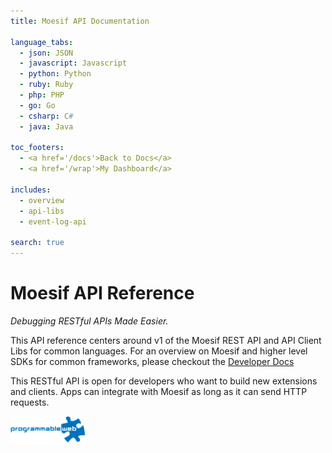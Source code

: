```yaml
---
title: Moesif API Documentation

language_tabs:
  - json: JSON
  - javascript: Javascript
  - python: Python
  - ruby: Ruby
  - php: PHP
  - go: Go
  - csharp: C#
  - java: Java

toc_footers:
  - <a href='/docs'>Back to Docs</a>
  - <a href='/wrap'>My Dashboard</a>

includes:
  - overview
  - api-libs
  - event-log-api

search: true
---
```


# Moesif API Reference

*Debugging RESTful APIs Made Easier.*

This API reference centers around v1 of the Moesif REST API and API Client Libs for common languages.
For an overview on Moesif and higher level SDKs for common frameworks, please checkout the [Developer Docs](/docs)

This RESTful API is open for developers who want to build new extensions and clients. Apps can integrate with Moesif as long as it can send HTTP requests.

[![Moesif on Programmable Web](images/programmable-web.png)](http://www.programmableweb.com/api/moesif)
